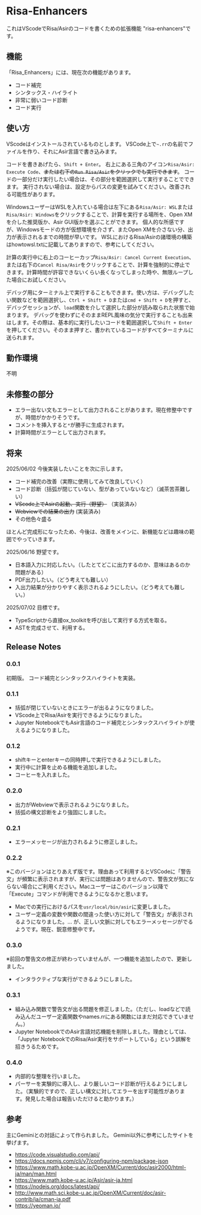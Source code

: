 # Risa-Enhancers 

これはVScodeでRisa/Asirのコードを書くための拡張機能 "risa-enhancers"です。

## 機能

「Risa_Enhancers」には、現在次の機能があります。

- コード補完
- シンタックス・ハイライト
- 非常に弱いコード診断
- コード実行


## 使い方
VScodeはインストールされているものとします。
VSCode上で`~.rr`の名前でファイルを作り、それにAsir言語で書き込みます。

コードを書きあげたら、`Shift + Enter`。
右上にある三角のアイコン`Risa/Asir: Execute Code`、~~または右下の`Run Risa/Asir`をクリックでも実行できます~~。
コードの一部分だけ実行したい場合は、その部分を範囲選択して実行することでできます。
実行されない場合は、設定からパスの変更を試みてください。改善される可能性があります。

WindowsユーザーはWSLを入れている場合は左下にある`Risa/Asir: WSL`または`Risa/Asir: Windows`をクリックすることで、計算を実行する場所を、Open XMを介した推奨版か、Asir GUI版かを選ぶことができます。
個人的な所感ですが、Windowsモードの方が仮想環境を介さず、またOpen XMを介さない分、出力が表示されるまでの時間が早いです。
WSLにおけるRisa/Asirの諸環境の構築はhowtowsl.txtに記載してありますので、参考にしてください。

計算の実行中に右上のコーヒーカップ`Risa/Asir: Cancel Current Execution`、または右下の`Cancel Risa/Asir`をクリックすることで、計算を強制的に停止できます。計算時間が許容できないくらい長くなってしまった時や、無限ループした場合にお試しください。

デバッグ用にターミナル上で実行することもできます。使い方は、デバッグしたい関数などを範囲選択し、`Ctrl + Shift + D`または`cmd + Shift + D`を押すと、デバッグセッションが、`load`関数を介して選択した部分が読み取られた状態で始まります。
デバッグを使わずにそのままREPL風味の気分で実行することも出来はします。その際は、基本的に実行したいコードを範囲選択して`Shift + Enter`を押してください。そのまま押すと、書かれているコードがすべてターミナルに送られます。

## 動作環境

不明

## 未修整の部分

- エラー出ない文もエラーとして出力されることがあります。現在修整中ですが、時間がかかりそうです。
- コメントを挿入すると`*`が勝手に生成されます。
- 計算時間がエラーとして出力されます。

## 将来

2025/06/02
今後実装したいことを次に示します。
- コード補完の改善（実際に使用してみて改良していく）
- コード診断（括弧が閉じていない、型があっていないなど）（滅茶苦茶難しい）
- ~~VScode上でAsirの起動、実行（野望）~~ （実装済み）
- ~~Webviewでの結果の出力~~ (実装済み)
- その他色々盛る
  
ほとんど完成形になったため、今後は、改善をメインに、新機能などは趣味の範囲でやっていきます。

2025/06/16
野望です。
- 日本語入力に対応したい。（したとてどこに出力するのか、意味はあるのか問題がある）
- PDF出力したい。（どう考えても難しい）
- 入出力結果が分かりやすく表示されるようにしたい。（どう考えても難しい。）

2025/07/02
目標です。
- TypeScriptから直接ox_toolkitを呼び出して実行する方式を取る。
- ASTを完成させて、利用する。


## Release Notes


### 0.0.1

初期版。
コード補完とシンタックスハイライトを実装。

### 0.1.1

- 括弧が閉じていないときにエラーが出るようになりました。
- VScode上でRisa/Asirを実行できるようになりました。
- Jupyter NotebookでもAsir言語のコード補完とシンタックスハイライトが使えるようになりました。

### 0.1.2

- shiftキーとenterキーの同時押しで実行できるようにしました。
- 実行中に計算を止める機能を追加しました。
- コーヒーを入れました。

### 0.2.0

- 出力がWebviewで表示されるようになりました。
- 括弧の構文診断をより強固にしました。

### 0.2.1

- エラーメッセージが出力されるように修正しました。

### 0.2.2

※このバージョンはとりあえず版です。理由あって利用するとVSCodeに「警告文」が頻繁に表示されますが、実行には問題はありませんので、警告文が気にならない場合にご利用ください。Macユーザーはこのバージョン以降で「Execute」コマンドが利用できるようになるかと思います。

- Macでの実行におけるパスを`usr/local/bin/asir`に変更しました。
- ユーザー定義の変数や関数の間違った使い方に対して「警告文」が表示されるようになりました。... が、正しい文脈に対してもエラーメッセージがでるようです。現在、鋭意修整中です。

### 0.3.0

※前回の警告文の修正が終わっていませんが、一つ機能を追加したので、更新しました。

- インタラクティブな実行ができるようにしました。

### 0.3.1

- 組み込み関数で警告文が出る問題を修正しました。（ただし、loadなどで読み込んだユーザー定義関数やnames.rrにある関数にはまだ対応できていません。）
- Jupyter NotebookでのAsir言語対応機能を削除しました。理由としては、「Jupyter NotebookでのRisa/Asir実行をサポートしている」という誤解を招きうるためです。

### 0.4.0

- 内部的な整理を行いました。
- パーサーを実験的に導入し、より厳しいコード診断が行えるようにしました。（実験的ですので、正しい構文に対してエラーを出す可能性があります。発見した場合は報告いただけると助かります。）

## 参考
主にGeminiとの対話によって作られました。
Gemini以外に参考にしたサイトを挙げます。
- https://code.visualstudio.com/api/
- https://docs.npmjs.com/cli/v7/configuring-npm/package-json
- https://www.math.kobe-u.ac.jp/OpenXM/Current/doc/asir2000/html-ja/man/man.html
- https://www.math.kobe-u.ac.jp/Asir/asir-ja.html
- https://nodejs.org/docs/latest/api/
- http://www.math.sci.kobe-u.ac.jp/OpenXM/Current/doc/asir-contrib/ja/cman-ja.pdf
- https://yeoman.io/
